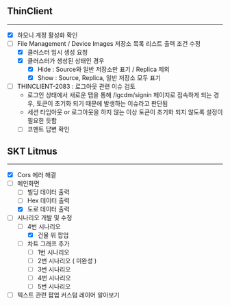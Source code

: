 ## ThinClient
---
- [x] 하모니 계정 활성화 확인
- [ ] File Management / Device Images 저장소 목록 리스트 출력 조건 수정
	- [x] 클러스터 임시 생성 요청
	- [x] 클러스터가 생성된 상태인 경우
		- [x] Hide : Source와 일반 저장소만 표기 / Replica 제외
		- [x] Show : Source, Replica, 일반 저장소 모두 표기
- [ ] THINCLIENT-2083 : 로그아웃 관련 이슈 검토
	- 로그인 상태에서 새로운 탭을 통해 /lgcdm/signin 페이지로 접속하게 되는 경우,
	  토큰이 초기화 되기 때문에 발생하는 이슈라고 판단됨
	- 세션 타임아웃 or 로그아웃을 하지 않는 이상 토큰이 초기화 되지 않도록 설정이 필요한 듯함
	- [ ] 코멘트 답변 확인

## SKT Litmus
---
- [x] Cors 에러 해결
- [ ] 메인화면
	- [ ] 빌딩 데이터 출력
	- [ ] Hex 데이터 출력
	- [x] 도로 데이터 출력
- [ ] 시나리오 개발 및 수정
	- [ ] 4번 시나리오
		- [x] 건물 위 팝업
	- [ ] 차트 그래프 추가
		- [ ] 1번 시나리오
		- [ ] 2번 시나리오 ( 미완성 )
		- [ ] 3번 시나리오
		- [ ] 4번 시나리오
		- [ ] 5번 시나리오
- [ ] 텍스트 관련 팝업 커스텀 레이어 알아보기